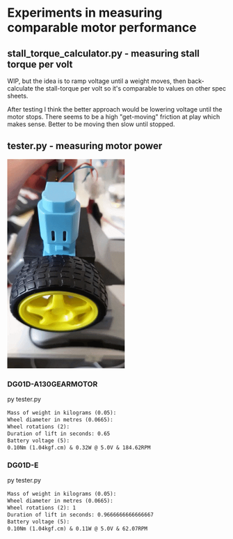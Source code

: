 # Experiments in measuring comparable motor performance

##  stall_torque_calculator.py - measuring stall torque per volt

WIP, but the idea is to ramp voltage until a weight moves, then back-calculate
the stall-torque per volt so it's comparable to values on other spec sheets.

After testing I think the better approach would be lowering voltage until the
motor stops. There seems to be a high "get-moving" friction at play which
makes sense. Better to be moving then slow until stopped.

## tester.py - measuring motor power

![](DG01D-E.gif)

### DG01D-A130GEARMOTOR

py tester.py

    Mass of weight in kilograms (0.05):
    Wheel diameter in metres (0.0665):
    Wheel rotations (2):
    Duration of lift in seconds: 0.65
    Battery voltage (5):
    0.10Nm (1.04kgf.cm) & 0.32W @ 5.0V & 184.62RPM

### DG01D-E

py tester.py

    Mass of weight in kilograms (0.05):
    Wheel diameter in metres (0.0665):
    Wheel rotations (2): 1
    Duration of lift in seconds: 0.9666666666666667
    Battery voltage (5):
    0.10Nm (1.04kgf.cm) & 0.11W @ 5.0V & 62.07RPM
